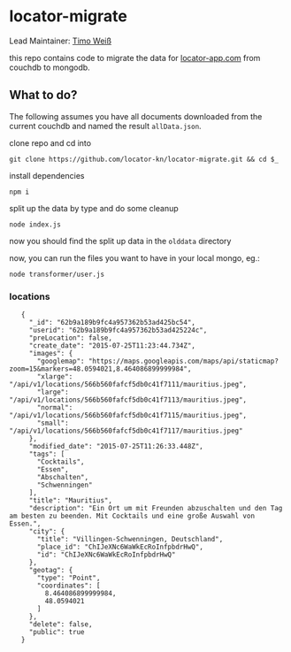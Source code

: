 # locator-migrate

Lead Maintainer: [Timo Weiß](https://github.com/timoweiss)

this repo contains code to migrate the data for [locator-app.com](https://locator-app.com) from couchdb to mongodb.

## What to do?

The following assumes you have all documents downloaded from the current couchdb and named the result `allData.json`.

clone repo and cd into
```
git clone https://github.com/locator-kn/locator-migrate.git && cd $_
```

install dependencies
```
npm i
```

split up the data by type and do some cleanup

```
node index.js
```

now you should find the split up data in the `olddata` directory

now, you can run the files you want to have in your local mongo, eg.:
```
node transformer/user.js
```



### locations
```
   {
     "_id": "62b9a189b9fc4a957362b53ad425bc54",
     "userid": "62b9a189b9fc4a957362b53ad425224c",
     "preLocation": false,
     "create_date": "2015-07-25T11:23:44.734Z",
     "images": {
       "googlemap": "https://maps.googleapis.com/maps/api/staticmap?zoom=15&markers=48.0594021,8.464086899999984",
       "xlarge": "/api/v1/locations/566b560fafcf5db0c41f7111/mauritius.jpeg",
       "large": "/api/v1/locations/566b560fafcf5db0c41f7113/mauritius.jpeg",
       "normal": "/api/v1/locations/566b560fafcf5db0c41f7115/mauritius.jpeg",
       "small": "/api/v1/locations/566b560fafcf5db0c41f7117/mauritius.jpeg"
     },
     "modified_date": "2015-07-25T11:26:33.448Z",
     "tags": [
       "Cocktails",
       "Essen",
       "Abschalten",
       "Schwenningen"
     ],
     "title": "Mauritius",
     "description": "Ein Ort um mit Freunden abzuschalten und den Tag am besten zu beenden. Mit Cocktails und eine große Auswahl von Essen.",
     "city": {
       "title": "Villingen-Schwenningen, Deutschland",
       "place_id": "ChIJeXNc6WaWkEcRoInfpbdrHwQ",
       "id": "ChIJeXNc6WaWkEcRoInfpbdrHwQ"
     },
     "geotag": {
       "type": "Point",
       "coordinates": [
         8.464086899999984,
         48.0594021
       ]
     },
     "delete": false,
     "public": true
   }
```